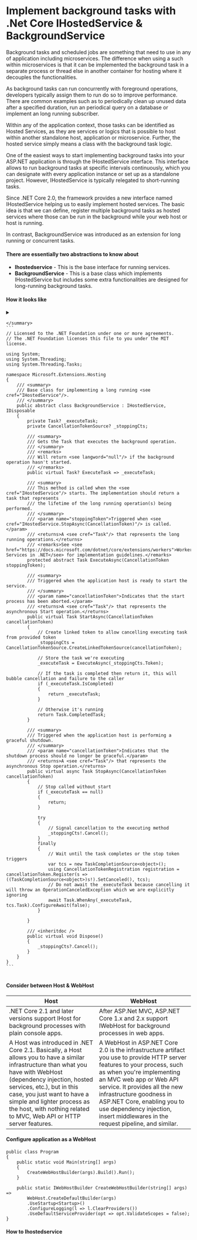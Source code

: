 # Implement background tasks with .Net Core IHostedService & BackgroundService 

<p>Background tasks and scheduled jobs are something that need to use in any of application including microservices. The difference when using a such within microservices is that it can be implemented the background task in a separate process or thread else in another container for hosting where it decouples the functionalities.</p>
<p>As background tasks can run concurrently with foreground operations, developers typically assign them to run do so to improve performance. There are common examples such as to periodically clean up unused data after a specified duration, run an periodical query on a database or implement an long running subscriber.</p>
<p>Within any of the application context, those tasks can be identified as Hosted Services, as they are services or logics that is possible to host within another standalone host, application or microservice. Further, the hosted service simply means a class with the background task logic.</p>
</p>One of the easiest ways to start implementing background tasks into your ASP.NET application is through the IHostedService interface. This interface allows to run background tasks at specific intervals continuously, which you can designate with every application instance or set up as a standalone project. However, IHostedService is typically relegated to short-running tasks.</p>
</p>Since .NET Core 2.0, the framework provides a new interface named IHostedService helping us to easily implement hosted services. The basic idea is that we can define, register multiple background tasks as hosted services where those can be run in the background while your web host or host is running.</p>
</p>In contrast, BackgroundService was introduced as an extension for long running or concurrent tasks.</p>

#### **There are essentially two abstractions to know about**
- **Ihostedservice** - This is the base interface for running services.
- **BackgroundService** - This is a base class which implements IHostedService but includes some extra functionalities are designed for long-running background tasks.

#### How it looks like

<details>
    <summary>
        
    </summary>
    ```
    // Licensed to the .NET Foundation under one or more agreements.
    // The .NET Foundation licenses this file to you under the MIT license.
    
    using System;
    using System.Threading;
    using System.Threading.Tasks;
    
    namespace Microsoft.Extensions.Hosting
    {
        /// <summary>
        /// Base class for implementing a long running <see cref="IHostedService"/>.
        /// </summary>
        public abstract class BackgroundService : IHostedService, IDisposable
        {
            private Task? _executeTask;
            private CancellationTokenSource? _stoppingCts;
    
            /// <summary>
            /// Gets the Task that executes the background operation.
            /// </summary>
            /// <remarks>
            /// Will return <see langword="null"/> if the background operation hasn't started.
            /// </remarks>
            public virtual Task? ExecuteTask => _executeTask;
    
            /// <summary>
            /// This method is called when the <see cref="IHostedService"/> starts. The implementation should return a task that represents
            /// the lifetime of the long running operation(s) being performed.
            /// </summary>
            /// <param name="stoppingToken">Triggered when <see cref="IHostedService.StopAsync(CancellationToken)"/> is called.</param>
            /// <returns>A <see cref="Task"/> that represents the long running operations.</returns>
            /// <remarks>See <see href="https://docs.microsoft.com/dotnet/core/extensions/workers">Worker Services in .NET</see> for implementation guidelines.</remarks>
            protected abstract Task ExecuteAsync(CancellationToken stoppingToken);
    
            /// <summary>
            /// Triggered when the application host is ready to start the service.
            /// </summary>
            /// <param name="cancellationToken">Indicates that the start process has been aborted.</param>
            /// <returns>A <see cref="Task"/> that represents the asynchronous Start operation.</returns>
            public virtual Task StartAsync(CancellationToken cancellationToken)
            {
                // Create linked token to allow cancelling executing task from provided token
                _stoppingCts = CancellationTokenSource.CreateLinkedTokenSource(cancellationToken);
    
                // Store the task we're executing
                _executeTask = ExecuteAsync(_stoppingCts.Token);
    
                // If the task is completed then return it, this will bubble cancellation and failure to the caller
                if (_executeTask.IsCompleted)
                {
                    return _executeTask;
                }
    
                // Otherwise it's running
                return Task.CompletedTask;
            }
    
            /// <summary>
            /// Triggered when the application host is performing a graceful shutdown.
            /// </summary>
            /// <param name="cancellationToken">Indicates that the shutdown process should no longer be graceful.</param>
            /// <returns>A <see cref="Task"/> that represents the asynchronous Stop operation.</returns>
            public virtual async Task StopAsync(CancellationToken cancellationToken)
            {
                // Stop called without start
                if (_executeTask == null)
                {
                    return;
                }
    
                try
                {
                    // Signal cancellation to the executing method
                    _stoppingCts!.Cancel();
                }
                finally
                {
                    // Wait until the task completes or the stop token triggers
                    var tcs = new TaskCompletionSource<object>();
                    using CancellationTokenRegistration registration = cancellationToken.Register(s => ((TaskCompletionSource<object>)s!).SetCanceled(), tcs);
                    // Do not await the _executeTask because cancelling it will throw an OperationCanceledException which we are explicitly ignoring
                    await Task.WhenAny(_executeTask, tcs.Task).ConfigureAwait(false);
                }
    
            }
    
            /// <inheritdoc />
            public virtual void Dispose()
            {
                _stoppingCts?.Cancel();
            }
        }
    }
    ```
</details>

#### Consider between Host & WebHost
| Host | WebHost |
| --- | --- |
| .NET Core 2.1 and later versions support IHost for background processes with plain console apps. | After ASP.Net MVC, ASP.NET Core 1.x and 2.x support IWebHost for background processes in web apps. | 
| A Host was introduced in .NET Core 2.1. Basically, a Host allows you to have a similar infrastructure than what you have with WebHost (dependency injection, hosted services, etc.), but in this case, you just want to have a simple and lighter process as the host, with nothing related to MVC, Web API or HTTP server features. | A WebHost in ASP.NET Core 2.0 is the infrastructure artifact you use to provide HTTP server features to your process, such as when you're implementing an MVC web app or Web API service. It provides all the new infrastructure goodness in ASP.NET Core, enabling you to use dependency injection, insert middlewares in the request pipeline, and similar. |

#### Configure application as a WebHost
```
public class Program
{
    public static void Main(string[] args)
    {
        CreateWebHostBuilder(args).Build().Run();
    }

    public static IWebHostBuilder CreateWebHostBuilder(string[] args) =>
        WebHost.CreateDefaultBuilder(args)
        .UseStartup<Startup>()
        .ConfigureLogging(l => l.ClearProviders())
        .UseDefaultServiceProvider(opt => opt.ValidateScopes = false); 
}
```
#### How to **Ihostedservice**
